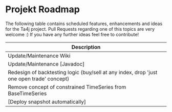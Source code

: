# Projekt Roadmap
The following table contains scheduled features, enhancements and ideas for the Ta4j project. Pull Requests regarding one of this topics are very welcome :)
If you have any further ideas feel free to contribute!

| Description                                       | 
|---------------------------------------------------|
|Update/Maintenance Wiki|
|Update/Maintenance [Javadoc]|
|Redesign of backtesting logic (buy/sell at any index, drop 'just one open trade' concept)|
|Remove concept of constrained TimeSeries from BaseTimeSeries|
|[Deploy snapshot automatically]|


